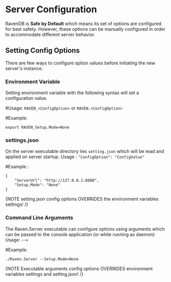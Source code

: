 # Server Configuration
RavenDB is **Safe by Default** which means its set of options are configured for best safety.  However, these options can be manually configured in order to accommodate different server behavior.

## Setting Config Options
There are few ways to configure option values before initiating the new server's instance.

### Environment Variable
Setting environment variable with the following syntax will set a configuration value.

#Usage:
 `RAVEN_<ConfigOption>` or `RAVEN.<ConfigOption>`

#Example:
```
export RAVEN_Setup.Mode=None
```

### settings.json
On the server executable directory lies `setting.json` which will be read and applied on server startup. 
Usage : `"ConfigOption": "ConfigValue"`

#Example : 
```
{
    "ServerUrl": "http://127.0.0.1:8080",
    "Setup.Mode": "None"
}
```

{NOTE setting.json config options OVERRIDES the environment variables settings! /}

### Command Line Arguments
The Raven.Server executable can configure options using arguments which can be passed to the console application (or while running as daemon)
Usage: --<ConfigOption>=<ConfigValue>

#Example:
```
./Raven.Server --Setup.Mode=None
```

{NOTE Executable arguments config options OVERRIDES environment variables settings and setting.json! /}

